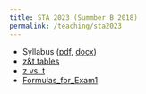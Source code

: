 ```yaml
---
title: STA 2023 (Summber B 2018)
permalink: /teaching/sta2023
---
```

- Syllabus ([pdf](https://michaelkkim.github.io/pdf/sta2023_summerB18/STA2023SyllabusSummerB.pdf), [docx](https://michaelkkim.github.io/pdf/sta2023_summerB18/STA2023SyllabusSummerB.docx))
- [z&t tables](https://michaelkkim.github.io/pdf/sta2023_summerB18/z&t_tables.pdf)
- [z vs. t](https://michaelkkim.github.io/pdf/sta2023_summerB18/zvs.t.pdf)
- [Formulas_for_Exam1]()
